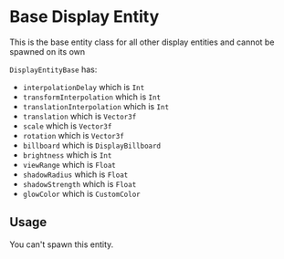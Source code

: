 # Base Display Entity

This is the base entity class for all other display entities and cannot be spawned on its own

`DisplayEntityBase` has:
 - `interpolationDelay` which is `Int`
 - `transformInterpolation` which is `Int`
 - `translationInterpolation` which is `Int`
 - `translation` which is `Vector3f`
 - `scale` which is `Vector3f`
 - `rotation` which is `Vector3f`
 - `billboard` which is `DisplayBillboard`
 - `brightness` which is `Int`
 - `viewRange` which is `Float`
 - `shadowRadius` which is `Float`
 - `shadowStrength` which is `Float`
 - `glowColor` which is `CustomColor`

## Usage

You can't spawn this entity. 